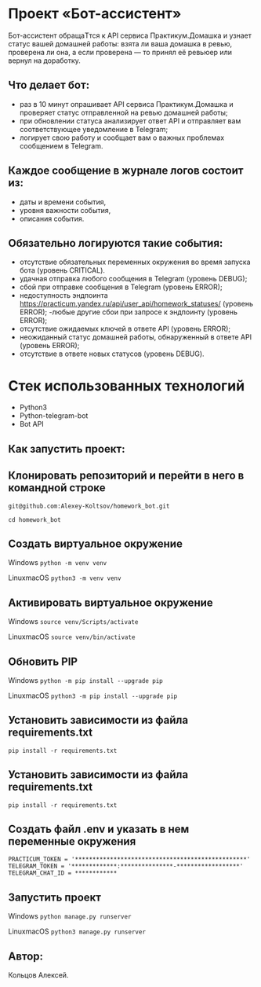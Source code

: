 # Проект «Бот-ассистент»

Бот-ассистент обращаTтся к API сервиса Практикум.Домашка и узнает статус вашей домашней работы: взята ли ваша домашка в ревью, проверена ли она, а если проверена — то принял её ревьюер или вернул на доработку.

## Что делает бот:
- раз в 10 минут опрашивает API сервиса Практикум.Домашка и проверяет статус отправленной на ревью домашней работы;
- при обновлении статуса анализирует ответ API и отправляет вам соответствующее уведомление в Telegram;
- логирует свою работу и сообщает вам о важных проблемах сообщением в Telegram.

## Каждое сообщение в журнале логов состоит из:
- даты и времени события,
- уровня важности события,
- описания события.

## Обязательно логируются такие события:
- отсутствие обязательных переменных окружения во время запуска бота (уровень CRITICAL).
- удачная отправка любого сообщения в Telegram (уровень DEBUG);
- сбой при отправке сообщения в Telegram (уровень ERROR);
- недоступность эндпоинта https://practicum.yandex.ru/api/user_api/homework_statuses/ (уровень ERROR);
 -любые другие сбои при запросе к эндпоинту (уровень ERROR);
- отсутствие ожидаемых ключей в ответе API (уровень ERROR);
- неожиданный статус домашней работы, обнаруженный в ответе API (уровень ERROR);
- отсутствие в ответе новых статусов (уровень DEBUG).

# Стек использованных технологий

- Python3
- Python-telegram-bot
- Bot API

## Как запустить проект:

## Клонировать репозиторий и перейти в него в командной строке
`
git@github.com:Alexey-Koltsov/homework_bot.git
`

`
сd homework_bot
`
## Cоздать виртуальное окружение
Windows
`
python -m venv venv
`

LinuxmacOS
`
python3 -m venv venv
`

## Активировать виртуальное окружение
Windows
`
source venv/Scripts/activate
`

LinuxmacOS
`
source venv/bin/activate
`
## Обновить PIP

Windows
`
python -m pip install --upgrade pip
`

LinuxmacOS
`
python3 -m pip install --upgrade pip
`

## Установить зависимости из файла requirements.txt
`
pip install -r requirements.txt
`
## Установить зависимости из файла requirements.txt
`
pip install -r requirements.txt
`

## Создать файл .env и указать в нем переменные окружения
`
PRACTICUM_TOKEN = '*************************************************'
`
`
TELEGRAM_TOKEN = '*************:***************-******************'
`
`
TELEGRAM_CHAT_ID = ************
`

## Запустить проект
Windows
`
python manage.py runserver
`

LinuxmacOS
`
python3 manage.py runserver
`

## Автор: 
Кольцов Алексей.